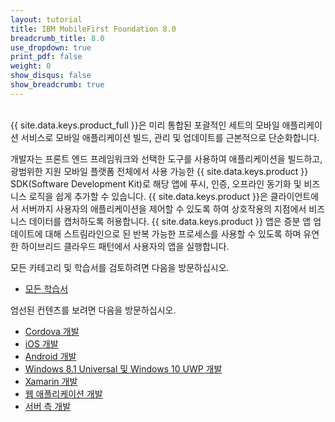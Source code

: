 ```yaml
---
layout: tutorial
title: IBM MobileFirst Foundation 8.0
breadcrumb_title: 8.0
use_dropdown: true
print_pdf: false
weight: 0
show_disqus: false
show_breadcrumb: true
---
```

<!-- NLS_CHARSET=UTF-8 -->
<br>
{{ site.data.keys.product_full }}은 미리 통합된 포괄적인 세트의 모바일 애플리케이션 서비스로 모바일 애플리케이션 빌드, 관리 및 업데이트를 근본적으로 단순화합니다.

개발자는 프론트 엔드 프레임워크와 선택한 도구를 사용하여 애플리케이션을 빌드하고, 광범위한 지원 모바일 플랫폼 전체에서 사용 가능한 {{ site.data.keys.product }} SDK(Software Development Kit)로 해당 앱에 푸시, 인증, 오프라인 동기화 및 비즈니스 로직을 쉽게 추가할 수 있습니다. {{ site.data.keys.product }}은 클라이언트에서 서버까지 사용자의 애플리케이션을 제어할 수 있도록 하여 상호작용의 지점에서 비즈니스 데이터를 캡처하도록 허용합니다. {{ site.data.keys.product }} 앱은 증분 앱 업데이트에 대해 스트림라인으로 된 반복 가능한 프로세스를 사용할 수 있도록 하며 유연한 하이브리드 클라우드 패턴에서 사용자의 앱을 실행합니다.

모든 카테고리 및 학습서를 검토하려면 다음을 방문하십시오.

* [모든 학습서](all-tutorials/)

엄선된 컨텐츠를 보려면 다음을 방문하십시오. 

* [Cordova 개발](cordova-tutorials/)
* [iOS 개발](ios-tutorials/) 
* [Android 개발](android-tutorials/) 
* [Windows 8.1 Universal 및 Windows 10 UWP 개발](windows-8-10-tutorials/)
* [Xamarin 개발](xamarin-tutorials/)
* [웹 애플리케이션 개발](web-tutorials/)
* [서버 측 개발](server-side-tutorials/)

